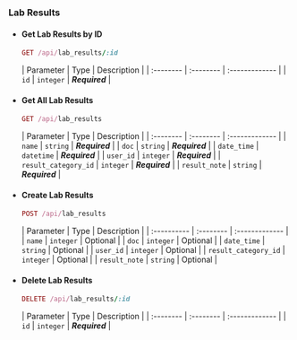 ### Lab Results

- #### Get Lab Results by ID

    ```ruby
    GET /api/lab_results/:id
    ```

  | Parameter | Type      | Description    |
      | :-------- | :-------- | :------------- |
  | `id`    | `integer` | **_Required_** |

- #### Get All Lab Results

    ```ruby
    GET /api/lab_results
    ```

  | Parameter | Type      | Description    |
      | :-------- | :-------- | :------------- |
  | `name`    | `string` | **_Required_** |
  | `doc` | `string` | **_Required_** |
  | `date_time`  | `datetime` | **_Required_** |
  | `user_id` | `integer`  | **_Required_** |
  | `result_category_id`  | `integer`  | **_Required_** |
  | `result_note`    | `string`  | **_Required_** |

-   #### Create Lab Results

    ```ruby
    POST /api/lab_results
    ```

    | Parameter   | Type      | Description    |
        | :---------- | :-------- | :------------- |
    | `name`      | `integer` | Optional |
    | `doc`       | `integer` | Optional |
    | `date_time` | `string`  | Optional |
    | `user_id`   | `integer` | Optional |
    | `result_category_id`  | `integer`  | Optional |
    | `result_note`    | `string`  | Optional |

-   #### Delete Lab Results

    ```ruby
    DELETE /api/lab_results/:id
    ```

    | Parameter | Type      | Description    |
        | :-------- | :-------- | :------------- |
    | `id`      | `integer` | **_Required_** |